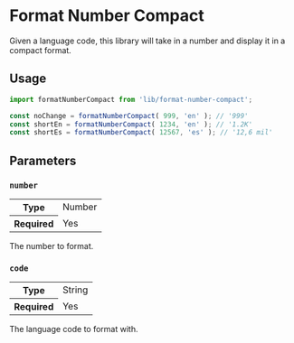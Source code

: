 # Format Number Compact

Given a language code, this library will take in a number and display it in a compact format.

## Usage

```javascript
import formatNumberCompact from 'lib/format-number-compact';

const noChange = formatNumberCompact( 999, 'en' ); // '999'
const shortEn = formatNumberCompact( 1234, 'en' ); // '1.2K'
const shortEs = formatNumberCompact( 12567, 'es' ); // '12,6 mil'
```

## Parameters

### `number`

<table>
	<tr><th>Type</th><td>Number</td></tr>
	<tr><th>Required</th><td>Yes</td></tr>
</table>

The number to format.

### `code`

<table>
	<tr><th>Type</th><td>String</td></tr>
	<tr><th>Required</th><td>Yes</td></tr>
</table>

The language code to format with.
